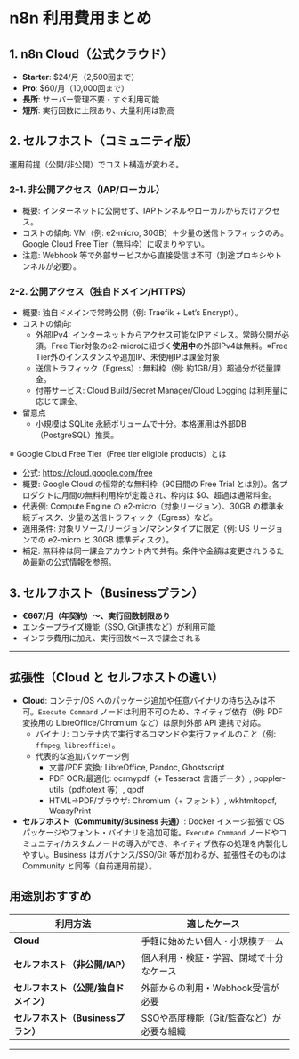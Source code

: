 # n8n 利用費用まとめ

## 1. n8n Cloud（公式クラウド）
- **Starter**: \$24/月（2,500回まで）  
- **Pro**: \$60/月（10,000回まで）  
- **長所**: サーバー管理不要・すぐ利用可能  
- **短所**: 実行回数に上限あり、大量利用は割高  

## 2. セルフホスト（コミュニティ版）

運用前提（公開/非公開）でコスト構造が変わる。

### 2-1. 非公開アクセス（IAP/ローカル）
- 概要: インターネットに公開せず、IAPトンネルやローカルからだけアクセス。
- コストの傾向: VM（例: e2‑micro, 30GB）＋少量の送信トラフィックのみ。Google Cloud Free Tier（無料枠）に収まりやすい。
- 注意: Webhook 等で外部サービスから直接受信は不可（別途プロキシやトンネルが必要）。

### 2-2. 公開アクセス（独自ドメイン/HTTPS）
- 概要: 独自ドメインで常時公開（例: Traefik + Let’s Encrypt）。
- コストの傾向:
  - 外部IPv4: インターネットからアクセス可能なIPアドレス。常時公開が必須。Free Tier対象のe2-microに紐づく**使用中**の外部IPv4は無料。※Free Tier外のインスタンスや追加IP、未使用IPは課金対象
  - 送信トラフィック（Egress）: 無料枠（例: 約1GB/月）超過分が従量課金。
  - 付帯サービス: Cloud Build/Secret Manager/Cloud Logging は利用量に応じて課金。
- 留意点
  - 小規模は SQLite 永続ボリュームで十分。本格運用は外部DB（PostgreSQL）推奨。

※ Google Cloud Free Tier（Free tier eligible products）とは
- 公式: https://cloud.google.com/free
- 概要: Google Cloud の恒常的な無料枠（90日間の Free Trial とは別）。各プロダクトに月間の無料利用枠が定義され、枠内は $0、超過は通常料金。
- 代表例: Compute Engine の e2‑micro（対象リージョン）、30GB の標準永続ディスク、少量の送信トラフィック（Egress）など。
- 適用条件: 対象リソース/リージョン/マシンタイプに限定（例: US リージョンでの e2‑micro と 30GB 標準ディスク）。
- 補足: 無料枠は同一課金アカウント内で共有。条件や金額は変更されうるため最新の公式情報を参照。

## 3. セルフホスト（Businessプラン）
- **€667/月（年契約）〜、実行回数制限あり**  
- エンタープライズ機能（SSO, Git連携など）が利用可能  
- インフラ費用に加え、実行回数ベースで課金される  

---

## 拡張性（Cloud と セルフホストの違い）
- **Cloud**: コンテナ/OS へのパッケージ追加や任意バイナリの持ち込みは不可。`Execute Command` ノードは利用不可のため、ネイティブ依存（例: PDF 変換用の LibreOffice/Chromium など）は原則外部 API 連携で対応。 
  - バイナリ: コンテナ内で実行するコマンドや実行ファイルのこと（例: `ffmpeg`, `libreoffice`）。  
  - 代表的な追加パッケージ例  
    - 文書/PDF 変換: LibreOffice, Pandoc, Ghostscript  
    - PDF OCR/最適化: ocrmypdf（+ Tesseract 言語データ）, poppler-utils（pdftotext 等）, qpdf  
    - HTML→PDF/ブラウザ: Chromium（+ フォント）, wkhtmltopdf, WeasyPrint   
- **セルフホスト（Community/Business 共通）**: Docker イメージ拡張で OS パッケージやフォント・バイナリを追加可能。`Execute Command` ノードやコミュニティ/カスタムノードの導入ができ、ネイティブ依存の処理を内製化しやすい。Business はガバナンス/SSO/Git 等が加わるが、拡張性そのものは Community と同等（自前運用前提）。  

## 用途別おすすめ

| 利用方法 | 適したケース |
| --- | --- |
| **Cloud** | 手軽に始めたい個人・小規模チーム |
| **セルフホスト（非公開/IAP）** | 個人利用・検証・学習、閉域で十分なケース |
| **セルフホスト（公開/独自ドメイン）** | 外部からの利用・Webhook受信が必要 |
| **セルフホスト（Businessプラン）** | SSOや高度機能（Git/監査など）が必要な組織 |

---
